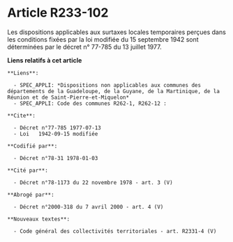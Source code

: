 # Article R233-102

Les dispositions applicables aux surtaxes locales temporaires perçues dans les conditions fixées par la loi modifiée du 15
septembre 1942 sont déterminées par le décret n° 77-785 du 13 juillet 1977.

**Liens relatifs à cet article**

	**Liens**:

	  - SPEC_APPLI: *Dispositions non applicables aux communes des départements de la Guadeloupe, de la Guyane, de la Martinique, de la Réunion et de Saint-Pierre-et-Miquelon*
	  - SPEC_APPLI: Code des communes R262-1, R262-12 :

	**Cite**:

	  - Décret n°77-785 1977-07-13
	  - Loi   1942-09-15 modifiée

	**Codifié par**:

	  - Décret n°78-31 1978-01-03

	**Cité par**:

	  - Décret n°78-1173 du 22 novembre 1978 - art. 3 (V)

	**Abrogé par**:

	  - Décret n°2000-318 du 7 avril 2000 - art. 4 (V)

	**Nouveaux textes**:

	  - Code général des collectivités territoriales - art. R2331-4 (V)
